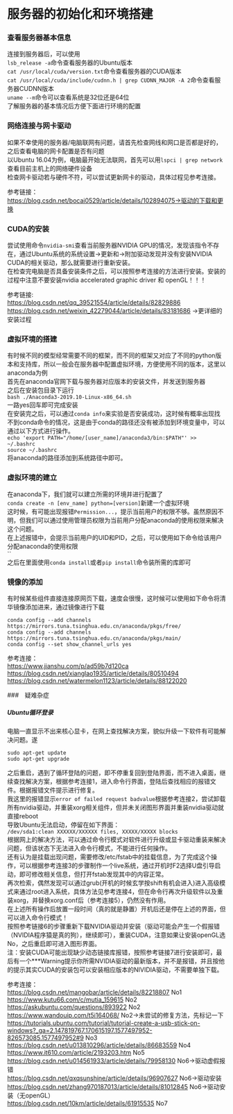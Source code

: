 服务器的初始化和环境搭建
===
### 查看服务器基本信息
连接到服务器后，可以使用<br>
`lsb_release -a`命令查看服务器的Ubuntu版本<br>
`cat /usr/local/cuda/version.txt`命令查看服务器的CUDA版本<br>
`cat /usr/local/cuda/include/cudnn.h | grep CUDNN_MAJOR -A 2`命令查看服务器CUDNN版本<br>
`uname --m`命令可以查看系统是32位还是64位<br>
了解服务器的基本情况后方便下面进行环境的配置

### 网络连接与网卡驱动
如果不幸使用的服务器/电脑联网有问题，请首先检查网线和网口是否都是好的，之后查看电脑的网卡配置是否有问题<br>
以Ubuntu 16.04为例，电脑最开始无法联网，首先可以用`lspci | grep network`查看目前主机上的网络硬件设备<br>
检查网卡驱动若与硬件不符，可以尝试更新网卡的驱动，具体过程见参考连接。

参考链接：<br>
https://blog.csdn.net/bocai0529/article/details/102894075->驱动的下载和更换

### CUDA的安装
尝试使用命令`nvidia-smi`查看当前服务器NVIDIA GPU的情况，发现该指令不存在，通过Ubuntu系统的系统设置->更新和->附加驱动发现并没有安装NVIDIA CUDA的相关驱动，那么就需要进行重新安装。<br>
在检查完电脑是否具备安装条件之后，可以按照参考连接的方法进行安装。安装的过程中注意不要安装nvidia accelerated graphic driver 和 openGL！！！<br>

参考链接:<br>
https://blog.csdn.net/qq_39521554/article/details/82829886<br>
https://blog.csdn.net/weixin_42279044/article/details/83181686 ->更详细的安装过程

### 虚拟环境的搭建
有时候不同的模型经常需要不同的框架，而不同的框架又对应了不同的python版本和支持库，所以一般会在服务器中配置虚拟环境，方便使用不同的版本，这里以anaconda为例<br>
首先在anaconda官网下载与服务器对应版本的安装文件，并发送到服务器<br>
之后在安装包目录下运行<br>
`bash ./Anaconda3-2019.10-Linux-x86_64.sh`<br>
一路yes回车即可完成安装<br>
在安装完之后，可以通过`conda info`来实验是否安装成功，这时候有概率出现找不到conda命令的情况，这是由于conda的路径还没有被添加到环境变量中，可以通过以下方式进行操作。<br>
`echo 'export PATH="/home/[user_name]/anaconda3/bin:$PATH"' >> ~/.bashrc`<br>
`source ~/.bashrc`<br>
将anaconda的路径添加到系统路径中即可。

### 虚拟环境的建立
在anaconda下，我们就可以建立所需的环境并进行配置了<br>
`conda create -n [env_name] python=[version]`新建一个虚拟环境<br>
这时候，有可能出现报错`Permission...`，提示当前用户的权限不够。虽然原因不明，但我们可以通过使用管理员权限为当前用户分配anaconda的使用权限来解决这个问题。<br>
在上述报错中，会提示当前用户的UID和PID，之后，可以使用如下命令给该用户分配anaconda的使用权限<br>
``<br>
之后在里面使用`conda install`或者`pip install`命令装所需的库即可

### 镜像的添加
有时候某些组件直接连接原网页下载，速度会很慢，这时候可以使用如下命令将清华镜像添加进来，通过镜像进行下载
```
conda config --add channels https://mirrors.tuna.tsinghua.edu.cn/anaconda/pkgs/free/
conda config --add channels https://mirrors.tuna.tsinghua.edu.cn/anaconda/pkgs/main/
conda config --set show_channel_urls yes
```

参考连接：<br>
https://www.jianshu.com/p/ad59b7d120ca<br>
https://blog.csdn.net/xianglao1935/article/details/80510494<br>
https://blog.csdn.net/watermelon1123/article/details/88122020

###　疑难杂症
##### Ubuntu循环登录
电脑一直显示不出来核心显卡，在网上查找解决方案，貌似升级一下软件有可能解决问题。遂
```
sudo apt-get update
sudo apt-get upgrade
```
之后重启，遇到了循环登陆的问题，即不停重复回到登陆界面，而不进入桌面，继续查找解决方案，根据参考连接1，进入命令行界面，登陆后查找相应的报错文件。根据报错文件提示进行修复。<br>
我这里的报错显示`error of failed request badvalue`根据参考连接2，尝试卸载所有nvidia驱动，并重装xorg相关组件，但并未关闭图形界面并重装nvidia驱动就直接reboot<br>
导致Ubuntu无法启动，停留在如下界面：<br>
`/dev/sda1:clean XXXXXX/XXXXXX files, XXXXX/XXXXX blocks`<br>
根据网上的解决方法，可以通过命令行模式对软件进行升级或显卡驱动重装来解决问题，但该状态下无法进入命令行模式，不能进行任何操作。<br>
还有认为是挂载出现问题，需要修改/etc/fstab中的挂载信息，为了完成这个操作，可以根据参考连接3的步骤制作一个live系统，通过开机时F2选择U盘引导启动，即可修改相关信息，但打开fstab发现其中的内容正常。<br>
再次检索，偶然发现可以通过grub(开机的时候玄学按shift有机会进入)进入高级模式来通过root进入系统，具体方法见参考连接4，但在命令行再次升级软件以及重装xorg，并替换xorg.conf后（参考连接5），仍然没有作用。<br>
在上述所有操作后放置一段时间（真的就是静置）开机后还是停在上述的界面，但可以进入命令行模式！<br>
按照参考链接6的步骤重新下载NVIDIA驱动并安装（驱动可能会产生一个假报错（NVIDIA程序猿是真的狗），继续即可），重装CUDA，注意如果让安装openGL选No，之后重启即可进入图形界面。<br>
注：安装CUDA可能出现缺少动态链接库报错，按照参考链接7进行安装即可，最后有一个***Warning提示你所需NVIDIA驱动的最新版本，并不是报错，并且按他的提示其实CUDA的安装包可以安装相应版本的NIVIDIA驱动，不需要单独下载。

参考连接：<br>
https://blog.csdn.net/mangobar/article/details/82218807 No1<br>
https://www.kutu66.com/c/mutia_159615 No2<br>
https://askubuntu.com/questions/893922 No2<br>
https://www.wandouip.com/t5i164068/ No2->未尝试的修复方法，先标记一下<br>
https://tutorials.ubuntu.com/tutorial/tutorial-create-a-usb-stick-on-windows?_ga=2.147819767.170615197.1577497952-826573085.1577497952#9 No3<br>
https://blog.csdn.net/u013810296/article/details/86683559 No4<br>
https://www.it610.com/article/2193203.htm No5<br>
https://blog.csdn.net/u014561933/article/details/79958130 No6->驱动虚假报错<br>
https://blog.csdn.net/qxqsunshine/article/details/96907627 No6->驱动安装<br>
https://blog.csdn.net/zhang970187013/article/details/81012845 No6->驱动安装（无openGL）<br>
https://blog.csdn.net/10km/article/details/61915535 No7
